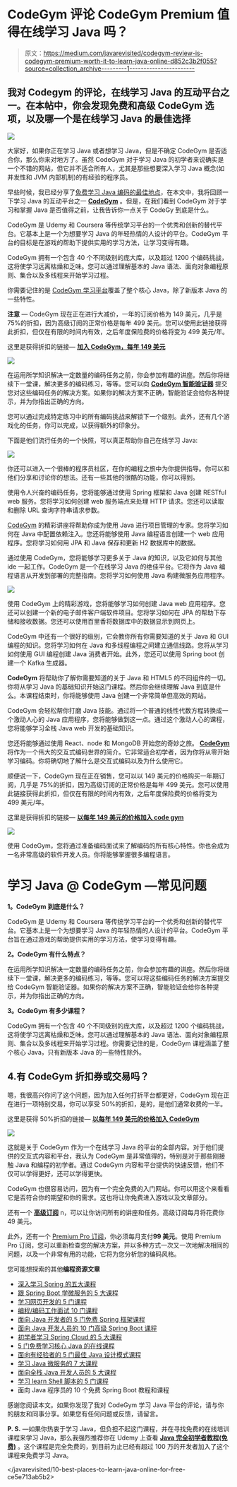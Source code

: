 # CodeGym 评论 CodeGym Premium 值得在线学习 Java 吗？

> 原文：<https://medium.com/javarevisited/codegym-review-is-codegym-premium-worth-it-to-learn-java-online-d852c3b2f055?source=collection_archive---------1----------------------->

## 我对 Codegym 的评论，在线学习 Java 的互动平台之一。在本帖中，你会发现免费和高级 CodeGym 选项，以及哪一个是在线学习 Java 的最佳选择

[![](img/76feea95cc4fbb1819e8aa3057f8959e.png)](https://codegym.cc/?ref=javinpaul3)

大家好，如果你正在学习 Java 或者想学习 Java，但是不确定 CodeGym 是否适合你，那么你来对地方了。虽然 CodeGym 对于学习 Java 的初学者来说确实是一个不错的网站，但它并不适合所有人，尤其是那些想要深入学习 Java 概念(如并发性和 JVM 内部机制)的有经验的程序员。

早些时候，我已经分享了[免费学习 Java 编码的最佳地点](https://javarevisited.blogspot.com/2018/07/top-5-websites-to-learn-coding-in-java.html)，在本文中，我将回顾一下学习 Java 的互动平台之一 [**CodeGym**](https://codegym.cc/?ref=javinpaul3) 。但是，在我们看到 CodeGym 对于学习和掌握 Java 是否值得之前，让我告诉你一点关于 CodeGy 到底是什么。

CodeGym 是 Udemy 和 Coursera 等传统学习平台的一个优秀和创新的替代平台。它基本上是一个为想要学习 Java 的年轻热情的人设计的平台。CodeGym 平台的目标是在游戏的帮助下提供实用的学习方法，让学习变得有趣。

CodeGym 拥有一个包含 40 个不同级别的庞大库，以及超过 1200 个编码挑战，这将使学习远离枯燥和乏味。您可以通过理解基本的 Java 语法、面向对象编程原则、集合以及多线程来开始学习过程。

你需要记住的是 [CodeGym 学习平台](https://codegym.cc/sale/?ref=javinpaul3)覆盖了整个核心 Java，除了新版本 Java 的一些特性。

**注意** — CodeGym 现在正在进行大减价，一年的订阅价格为 149 美元，几乎是 75%的折扣，因为高级订阅的正常价格是每年 499 美元。您可以使用此链接获得此折扣，但仅在有限的时间内有效，之后年度保险费的价格将变为 499 美元/年。

这里是获得折扣的链接— [**加入 CodeGym，每年 149 美元**](https://codegym.cc/sale/?ref=javinpaul3)

[![](img/91be30b9d62c37f3a0ea4392abb1ee85.png)](https://codegym.cc/sale/?ref=javinpaul3)

在运用所学知识解决一定数量的编码任务之前，你会参加有趣的讲座。然后你将继续下一堂课，解决更多的编码练习，等等。您可以向 [**CodeGym 智能验证器**](https://codegym.cc/?ref=javinpaul3) 提交您对这些编码任务的解决方案。如果你的解决方案不正确，智能验证会给你各种提示，并为你指出正确的方向。

您可以通过完成特定练习中的所有编码挑战来解锁下一个级别。此外，还有几个游戏化的任务，你可以完成，以获得额外的印象分。

下面是他们流行任务的一个快照，可以真正帮助你自己在线学习 Java:

[![](img/26fbc1a1ffe9bb1581bbd8608cc11c14.png)](https://codegym.cc/sale/?ref=javinpaul3)

你还可以进入一个很棒的程序员社区，在你的编程之旅中为你提供指导。你可以和他们分享和讨论你的想法。还有一些其他的很酷的功能，你可以得到。

使用令人兴奋的编码任务，您将能够通过使用 Spring 框架和 Java 创建 RESTful web 服务。您将学习如何创建 web 服务端点来处理 HTTP 请求。您还可以读取和删除 URL 查询字符串请求参数。

[CodeGym](https://codegym.cc/?ref=javinpaul3) 的精彩讲座将帮助你成为使用 Java 进行项目管理的专家。您将学习如何在 Java 中配置依赖注入。您还将能够使用 Java 编程语言创建一个 web 应用程序。您将学习如何用 JPA 和 Java 保存和更新 H2 数据库中的数据。

通过使用 CodeGym，您将能够学习更多关于 Java 的知识，以及它如何与其他 ide 一起工作。CodeGym 是一个在线学习 Java 的绝佳平台。它将作为 Java 编程语言从开发到部署的完整指南。您将学习如何使用 Java 构建微服务应用程序。

![](img/13e0ee53487e27be0217bcd2e95766cd.png)

使用 CodeGym 上的精彩游戏，您将能够学习如何创建 Java web 应用程序。您还可以创建一个新的电子邮件客户端软件项目。您将学习如何在 JPA 的帮助下存储和接收数据。您还可以使用百里香将数据库中的数据显示到网页上。

CodeGym 中还有一个很好的级别，它会教你所有你需要知道的关于 Java 和 GUI 编程的知识。您将学习如何在 Java 和多线程编程之间建立通信线路。您将从学习如何使用 GUI 编程创建 Java 消费者开始。此外，您还可以使用 Spring boot 创建一个 Kafka 生成器。

**CodeGym** 将帮助你了解你需要知道的关于 Java 和 HTML5 的不同组件的一切。你将从学习 Java 的基础知识开始这门课程。然后你会继续理解 Java 到底是什么。本课程结束时，你将能够使用 Java 创建一个非常简单但高效的网站。

CodeGym 会轻松帮你打磨 Java 技能。通过将一个普通的线性代数方程转换成一个激动人心的 Java 应用程序，您将能够做到这一点。通过这个激动人心的课程，您将能够学习全栈 Java web 开发的基础知识。

您还将能够通过使用 React、node 和 MongoDB 开始您的奇妙之旅。 [**CodeGym**](https://codegym.cc/sale/?ref=javinpaul3) 将作为一个伟大的交互式编码世界的简介。它非常适合初学者，因为你将从零开始学习编码。你将确切地了解什么是交互式编码以及为什么使用它。

顺便说一下，CodeGym 现在正在销售，您可以以 149 美元的价格购买一年期订阅，几乎是 75%的折扣，因为高级订阅的正常价格是每年 499 美元。您可以使用此链接获得此折扣，但仅在有限的时间内有效，之后年度保险费的价格将变为 499 美元/年。

这里是获得折扣的链接— [**以每年 149 美元的价格加入 code gym**](https://codegym.cc/sale/?ref=javinpaul3)

[![](img/7682501cf7f50f5d500e85640de4c5c0.png)](https://codegym.cc/sale/?ref=javinpaul3)

使用 CodeGym，您将通过准备编码面试来了解编码的所有核心特性。你也会成为一名非常高级的软件开发人员。你将能够掌握很多编程语言。

# 学习 Java @ CodeGym —常见问题

**1。CodeGym 到底是什么？**

CodeGym 是 Udemy 和 Coursera 等传统学习平台的一个优秀和创新的替代平台。它基本上是一个为想要学习 Java 的年轻热情的人设计的平台。CodeGym 平台旨在通过游戏的帮助提供实用的学习方法，使学习变得有趣。

**2。CodeGym 有什么特点？**

在运用所学知识解决一定数量的编码任务之前，你会参加有趣的讲座。然后你将继续下一堂课，解决更多的编码练习，等等。您可以将这些编码任务的解决方案提交给 CodeGym 智能验证器。如果你的解决方案不正确，智能验证会给你各种提示，并为你指出正确的方向。

**3。CodeGym 有多少课程？**

CodeGym 拥有一个包含 40 个不同级别的庞大库，以及超过 1200 个编码挑战，这将使学习远离枯燥和乏味。您可以通过理解基本的 Java 语法、面向对象编程原则、集合以及多线程来开始学习过程。你需要记住的是，CodeGym 课程涵盖了整个核心 Java，只有新版本 Java 的一些特性除外。

## 4.有 CodeGym 折扣券或交易吗？

嗯，我很高兴你问了这个问题，因为加入任何打折平台都更好，CodeGym 现在正在进行一项特别交易，你可以享受 50%的折扣，是的，是他们通常收费的一半。

这里是获得 50%折扣的链接— [**以每年 149 美元的价格加入 CodeGym**](https://codegym.cc/sale/?ref=javinpaul3)

[![](img/14f1367bcb2a92ba40579dbf585ffd6c.png)](https://codegym.cc/sale/?ref=javinpaul3)

这就是关于 CodeGym 作为一个在线学习 Java 的平台的全部内容。对于他们提供的交互式内容和平台，我认为 CodeGym 是非常值得的，特别是对于那些刚接触 Java 和编程的初学者。通过 CodeGym 内容和平台提供的快速反馈，他们不仅可以学得更好，还可以学得更快。

CodeGym 也很容易访问，因为有一个完全免费的入门网站。你可以用这个来看看它是否符合你的期望和你的需求。这也将让你免费进入游戏以及文章部分。

还有一个 [**高级订阅**](https://codegym.cc/sale/?ref=javinpaul3) n，可以让你访问所有的讲座和任务。高级订阅每月将花费你 49 美元。

此外，还有一个 [Premium Pro 订阅](https://codegym.cc/sale/?ref=javinpaul3)，你必须每月支付**99 美元**。使用 Premium Pro 订阅，您可以重新检查您的解决方案，并以多种方式一次又一次地解决相同的问题，以及一个非常有用的功能，它将为您分析您的编码风格。

  

您可能想探索的其他**编程资源文章**

*   [深入学习 Spring 的五大课程](https://javarevisited.blogspot.com/2018/06/top-6-spring-framework-online-courses-Java-programmers.html)
*   [跟 Spring Boot 学微服务的 5 大课程](https://javarevisited.blogspot.com/2018/02/top-5-spring-microservices-courses-with-spring-boot-and-spring-cloud.html#axzz6JJFPbsyP)
*   [学习网页开发的 5 门课程](http://javarevisited.blogspot.sg/2018/02/top-5-online-courses-to-learn-web-development.html#axzz57wed1PWd)
*   [编程/编码工作面试 10 门课程](http://javarevisited.blogspot.sg/2018/02/10-courses-to-prepare-for-programming-job-interviews.html)
*   [面向 Java 开发者的 5 门免费 Spring 框架课程](http://www.java67.com/2017/11/top-5-free-core-spring-mvc-courses-learn-online.html)
*   [面向 Java 开发人员的 10 门高级 Spring Boot 课程](/javarevisited/10-advanced-spring-boot-courses-for-experienced-java-developers-5e57606816bd)
*   [初学者学习 Spring Cloud 的 5 大课程](https://javarevisited.blogspot.com/2018/04/top-5-spring-cloud-courses-for-java.html)
*   [5 门免费学习核心 Java 的在线课程](http://javarevisited.blogspot.sg/2017/11/top-5-free-java-courses-for-beginners.html#axzz4zuIICRs9)
*   [面向有经验者的 5 门最佳 Java 设计模式课程](https://javarevisited.blogspot.com/2018/02/top-5-java-design-pattern-courses-for-developers.html)
*   [学习 Java 微服务的 7 大课程](/javarevisited/top-5-courses-to-learn-microservices-in-java-and-spring-framework-e9fed1ba804d)
*   [面向全栈 Java 开发人员的 5 大课程](https://javarevisited.blogspot.com/2020/04/top-5-courses-to-become-full-stack-java-developer-with-Angular-and-Reactjs.html#axzz6Nq9yk7Sc)
*   [学习 learn Shell 脚本的 5 门课程](http://javarevisited.blogspot.sg/2018/02/5-courses-to-learn-shell-scripting-in-linux.html)
*   面向 Java 程序员的 10 个免费 Spring Boot 教程和课程

感谢您阅读本文。如果你发现了我对 CodeGym 学习 Java 平台的评论，请与你的朋友和同事分享。如果您有任何问题或反馈，请留言。

**P. S.** —如果你热衷于学习 Java，但负担不起这门课程，并在寻找免费的在线培训课程来学习 Java，那么我强烈推荐你在 Udemy 上查看 [**Java 完全初学者教程(免费)**](http://bit.ly/2zO3AHT) 。这个课程是完全免费的，到目前为止已经有超过 100 万的开发者加入了这个课程来免费学习 Java。

</javarevisited/10-best-places-to-learn-java-online-for-free-ce5e713ab5b2> 
